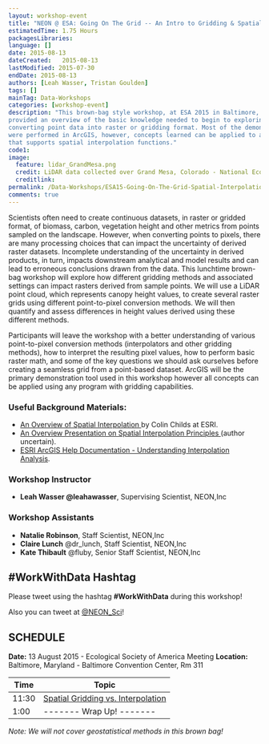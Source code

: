 ```yaml
---
layout: workshop-event
title: "NEON @ ESA: Going On The Grid -- An Intro to Gridding & Spatial Interpolation "
estimatedTime: 1.75 Hours
packagesLibraries: 
language: []
date: 2015-08-13
dateCreated:   2015-08-13
lastModified: 2015-07-30
endDate: 2015-08-13
authors: [Leah Wasser, Tristan Goulden]
tags: []
mainTag: Data-Workshops
categories: [workshop-event]
description: "This brown-bag style workshop, at ESA 2015 in Baltimore, Maryland, 
provided an overview of the basic knowledge needed to begin to exploring 
converting point data into raster or gridding format. Most of the demonstrations 
were performed in ArcGIS, however, concepts learned can be applied to any tool 
that supports spatial interpolation functions."
code1: 
image:
  feature: lidar_GrandMesa.png
  credit: LiDAR data collected over Grand Mesa, Colorado - National Ecological Observatory Network (NEON)
  creditlink: 
permalink: /Data-Workshops/ESA15-Going-On-The-Grid-Spatial-Interpolation-Basics
comments: true 
---
```



Scientists often need to create continuous datasets, in raster or gridded format, 
of biomass, carbon, vegetation height and other metrics from points sampled on the 
landscape. However, when converting points to pixels, there are many processing 
choices that can impact the uncertainty of derived raster datasets. Incomplete 
understanding of the uncertainty in derived products, in turn, impacts downstream 
analytical and model results and can lead to erroneous conclusions drawn from the 
data. This lunchtime brown-bag workshop will explore how different gridding methods
and associated settings  can impact rasters derived from sample points. We will use 
a LiDAR point cloud, which represents canopy height values, to 
create several raster grids 
using different point-to-pixel conversion methods. We will then quantify and 
assess differences in height values derived using these different methods.

Participants will leave the workshop with a better understanding of various 
point-to-pixel conversion methods (interpolators and other gridding methods), how
 to interpret the resulting pixel values, how to perform basic raster math, and 
some of the key questions we should ask ourselves before creating a seamless grid 
from a point-based dataset. ArcGIS will be the primary demonstration tool used 
in this workshop however all concepts can be applied using any program with gridding 
capabilities.

<div id="objectives" markdown="1">

### Useful Background Materials:

* <a href="http://webapps.fundp.ac.be/geotp/SIG/interpolating.pdf" target="_blank" >An Overview of Spatial Interpolation </a> by Colin Childs at ESRI.  
* <a href="http://webapps.fundp.ac.be/geotp/SIG/InterpolMethods.pdf" target="_blank" >An Overview Presentation on Spatial Interpolation Principles </a> (author uncertain).  
* <a href="http://resources.arcgis.com/en/help/main/10.2/index.html#/Understanding_interpolation_analysis/009z0000006w000000/" target="_blank" >ESRI 
ArcGIS Help Documentation - Understanding Interpolation Analysis</a>. 

</div>


### Workshop Instructor
* **Leah Wasser @leahawasser**, Supervising Scientist, NEON,Inc 

### Workshop Assistants

* **Natalie Robinson**, Staff Scientist, NEON,Inc
* **Claire Lunch** @dr_lunch, Staff Scientist, NEON,Inc
* **Kate Thibault** @fluby, Senior Staff Scientist, NEON,Inc

## #WorkWithData Hashtag
  
Please tweet using the hashtag **#WorkWithData** during this workshop!

Also you can tweet at <a href="https://twitter.com/neon_sci" target="_blank">
@NEON_Sci</a>!


## SCHEDULE

**Date:** 13 August 2015 - Ecological Society of America Meeting
**Location:** Baltimore, Maryland - Baltimore Convention Center, Rm 311


| Time        | Topic         | 
|-------------|---------------|
| 11:30     | <a href="{{ site.baseurl }}/spatial-data/spatial-interpolation-basics" target="_blank"> Spatial Gridding vs. Interpolation </a>|
| 1:00 | ------- Wrap Up! ------- |


*Note: We will not cover geostatistical methods in this brown bag!*


